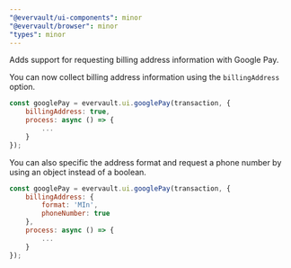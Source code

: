 ```yaml
---
"@evervault/ui-components": minor
"@evervault/browser": minor
"types": minor
---
```


Adds support for requesting billing address information with Google Pay.

You can now collect billing address information using the `billingAddress` option.

```js
const googlePay = evervault.ui.googlePay(transaction, {
    billingAddress: true,
    process: async () => {
        ...
    }
});
```

You can also specific the address format and request a phone number by using an object instead of a boolean.

```js
const googlePay = evervault.ui.googlePay(transaction, {
    billingAddress: {
        format: 'MIn',
        phoneNumber: true
    },
    process: async () => {
        ...
    }
});
```
